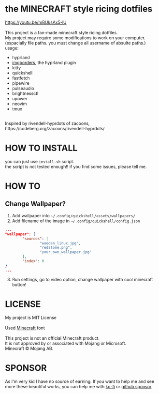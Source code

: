# the MINECRAFT style ricing dotfiles
https://youtu.be/mBUksAx5-lU<br>
<br>
This project is a fan-made minecraft style ricing dotfiles.<br>
My project may require some modifications to work on your computer. (espacially file paths. you must change all username of absulte paths.)<br>
usage:
- hyprland
- [imgborders](https://codeberg.org/zacoons/imgborders), the hyprland plugin
- kitty
- quickshell
- fastfetch
- pipewire
- pulseaudio
- brightnessctl
- upower
- neovim
- tmux
<br>
Inspired by rivendell-hyprdots of zacoons,<br>
https://codeberg.org/zacoons/rivendell-hyprdots/

# HOW TO INSTALL
you can just use `install.sh` script.<br>
the script is not tested enough!! if you find some issues, please tell me.

# HOW TO
## Change Wallpaper?
1. Add wallpaper into `~/.config/quickshell/assets/wallpapers/`
2. Add filename of the image in `~/.config/quickshell/config.json`
```json
...
"wallpaper": {
        "sources": [
                "wooden_linux.jpg",
                "redstone.png",
                "your_own_wallpaper.jpg"
        ],
        "index": 0
}
...
```
3. Run settings, go to video option, change wallpaper with cool minecraft button!

# LICENSE
My project is MIT License<br>
<br>
Used [Minecraft](https://github.com/IdreesInc/Minecraft-Font) font<br>
<br>
This project is not an official Minecraft product.<br>
It is not approved by or associated with Mojang or Microsoft.<br>
Minecraft © Mojang AB.<br>

# SPONSOR
As I'm very kid I have no source of earning. If you want to help me and see more these beautiful works, you can help me with [ko-fi](https://ko-fi.com/hooss) or [github sponsor](https://github.com/sponsors/hooss-only)
